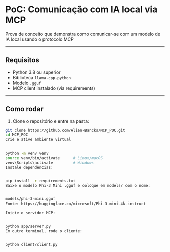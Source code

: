 # PoC: Comunicação com IA local via MCP

Prova de conceito que demonstra como comunicar-se com um modelo de IA local usando o protocolo MCP

---


## Requisitos

- Python 3.8 ou superior  
- Biblioteca `llama-cpp-python`  
- Modelo `.gguf` 
- MCP client instalado (via requirements)

---

## Como rodar

1. Clone o repositório e entre na pasta:

```bash
git clone https://github.com/Alien-Bancks/MCP_POC.git
cd MCP_POC
Crie e ative ambiente virtual


python -m venv venv
source venv/bin/activate      # Linux/macOS
venv\Scripts\activate         # Windows
Instale dependências:


pip install -r requirements.txt
Baixe o modelo Phi-3 Mini .gguf e coloque em models/ com o nome:


models/phi-3-mini.gguf
Fonte: https://huggingface.co/microsoft/Phi-3-mini-4k-instruct

Inicie o servidor MCP:


python app/server.py
Em outro terminal, rode o cliente:


python client/client.py